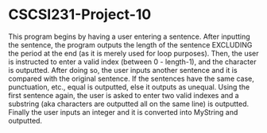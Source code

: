 # CSCSI231-Project-10
This program begins by having a user entering a sentence. After inputting the sentence, the program outputs the length of the sentence EXCLUDING the period at the end (as it is merely used for loop purposes). Then, the user is instructed to enter a valid index (between 0 - length-1), and the character is outputted. After doing so, the user inputs another sentence and it is compared with the original sentence. If the sentences have the same case, punctuation, etc., equal is outputted, else it outputs as unequal. Using the first sentence again, the user is asked to enter two valid indexes and a substring (aka characters are outputted all on the same line) is outputted. Finally the user inputs an integer and it is converted into MyString and outputted.
